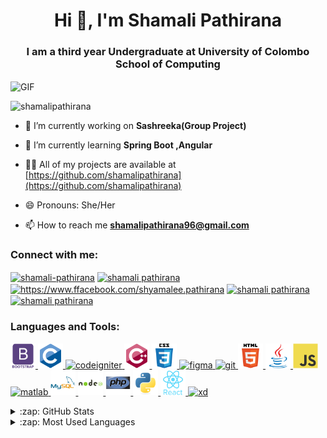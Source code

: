 <h1 align="center">Hi 👋, I'm Shamali Pathirana</h1>
<h3 align="center">I am a third year Undergraduate at University of Colombo School of Computing</h3>
<img align="center" alt="GIF" src="https://github.com/arsentieva/arsentieva/blob/main/code.gif?raw=true" width="500" height="320" />


<p align="left"> <img src="https://komarev.com/ghpvc/?username=shamalipathirana&label=Profile%20views&color=0e75b6&style=flat" alt="shamalipathirana" /> </p>


- 🔭 I’m currently working on **Sashreeka(Group Project)**

- 🌱 I’m currently learning **Spring Boot  ,Angular**

- 👨‍💻 All of my projects are available at [https://github.com/shamalipathirana](https://github.com/shamalipathirana)

- 😄 Pronouns: She/Her

- 📫 How to reach me **shamalipathirana96@gmail.com**

<h3 align="left">Connect with me:</h3>
<p align="left">
<a href="https://www.linkedin.com/in/shamali-pathirana-939b92201/" target="blank"><img align="center" src="https://raw.githubusercontent.com/rahuldkjain/github-profile-readme-generator/master/src/images/icons/Social/linked-in-alt.svg" alt="shamali-pathirana" height="30" width="40" /></a>
<a href="https://www.behance.net/shamalipathira" target="blank"><img align="center" src="https://raw.githubusercontent.com/rahuldkjain/github-profile-readme-generator/master/src/images/icons/Social/behance.svg" alt="shamali pathirana" height="30" width="40" /></a>
<a href="https://www.facebook.com/shyamalee.pathirana" target="blank"><img align="center" src="https://raw.githubusercontent.com/rahuldkjain/github-profile-readme-generator/master/src/images/icons/Social/facebook.svg" alt="https://www.ffacebook.com/shyamalee.pathirana" height="30" width="40" /></a>
<a href="https://dribbble.com/Sha_9621" target="blank"><img align="center" src="https://raw.githubusercontent.com/rahuldkjain/github-profile-readme-generator/master/src/images/icons/Social/dribbble.svg" alt="shamali pathirana" height="30" width="40" /></a>
<a href="https://www.hackerrank.com/shyamalee_123_p1" target="blank"><img align="center" src="https://raw.githubusercontent.com/rahuldkjain/github-profile-readme-generator/master/src/images/icons/Social/hackerrank.svg" alt="shamali pathirana" height="30" width="40" /></a>
</p>

<h3 align="left">Languages and Tools:</h3>
<p align="left" color="blue"> <a href="https://getbootstrap.com" target="_blank"> <img src="https://raw.githubusercontent.com/devicons/devicon/master/icons/bootstrap/bootstrap-plain-wordmark.svg" alt="bootstrap" width="40" height="40"/> </a> <a href="https://www.cprogramming.com/" target="_blank"> <img src="https://raw.githubusercontent.com/devicons/devicon/master/icons/c/c-original.svg" alt="c" width="40" height="40"/> </a> <a href="https://codeigniter.com" target="_blank"> <img src="https://cdn.worldvectorlogo.com/logos/codeigniter.svg" alt="codeigniter" width="40" height="40"/> </a> <a href="https://www.w3schools.com/cpp/" target="_blank"> <img src="https://raw.githubusercontent.com/devicons/devicon/master/icons/cplusplus/cplusplus-original.svg" alt="cplusplus" width="40" height="40"/> </a> <a href="https://www.w3schools.com/css/" target="_blank"> <img src="https://raw.githubusercontent.com/devicons/devicon/master/icons/css3/css3-original-wordmark.svg" alt="css3" width="40" height="40"/> </a> <a href="https://www.figma.com/" target="_blank"> <img src="https://www.vectorlogo.zone/logos/figma/figma-icon.svg" alt="figma" width="40" height="40"/> </a> <a href="https://git-scm.com/" target="_blank"> <img src="https://www.vectorlogo.zone/logos/git-scm/git-scm-icon.svg" alt="git" width="40" height="40"/> </a> <a href="https://www.w3.org/html/" target="_blank"> <img src="https://raw.githubusercontent.com/devicons/devicon/master/icons/html5/html5-original-wordmark.svg" alt="html5" width="40" height="40"/> </a> <a href="https://www.java.com" target="_blank"> <img src="https://raw.githubusercontent.com/devicons/devicon/master/icons/java/java-original.svg" alt="java" width="40" height="40"/> </a> <a href="https://developer.mozilla.org/en-US/docs/Web/JavaScript" target="_blank"> <img src="https://raw.githubusercontent.com/devicons/devicon/master/icons/javascript/javascript-original.svg" alt="javascript" width="40" height="40"/> </a> <a href="https://www.mathworks.com/" target="_blank"> <img src="https://upload.wikimedia.org/wikipedia/commons/2/21/Matlab_Logo.png" alt="matlab" width="40" height="40"/> </a>  <a href="https://www.mysql.com/" target="_blank"> <img src="https://raw.githubusercontent.com/devicons/devicon/master/icons/mysql/mysql-original-wordmark.svg" alt="mysql" width="40" height="40"/> </a> <a href="https://nodejs.org" target="_blank"> <img src="https://raw.githubusercontent.com/devicons/devicon/master/icons/nodejs/nodejs-original-wordmark.svg" alt="nodejs" width="40" height="40"/> </a> <a href="https://www.php.net" target="_blank"> <img src="https://raw.githubusercontent.com/devicons/devicon/master/icons/php/php-original.svg" alt="php" width="40" height="40"/> </a> <a href="https://www.python.org" target="_blank"> <img src="https://raw.githubusercontent.com/devicons/devicon/master/icons/python/python-original.svg" alt="python" width="40" height="40"/> </a> <a href="https://reactjs.org/" target="_blank"> <img src="https://raw.githubusercontent.com/devicons/devicon/master/icons/react/react-original-wordmark.svg" alt="react" width="40" height="40"/> </a> <a href="https://www.adobe.com/products/xd.html" target="_blank"> <img src="https://cdn.worldvectorlogo.com/logos/adobe-xd.svg" alt="xd" width="40" height="40"/> </a> </p>

<details>
  <summary>:zap: GitHub Stats</summary>

  <img align="left" alt="Shamali's GitHub Stats" src="https://github-readme-stats.vercel.app/api?username=shamalipathirana&show_icons=true&hide_border=true" />

</details>

<details>
  <summary>:zap: Most Used Languages</summary>

<img align="left" alt="Shamali's GitHub Top Languages" src="https://github-readme-stats.vercel.app/api/top-langs/?username=shamalipathirana" />

</details>


